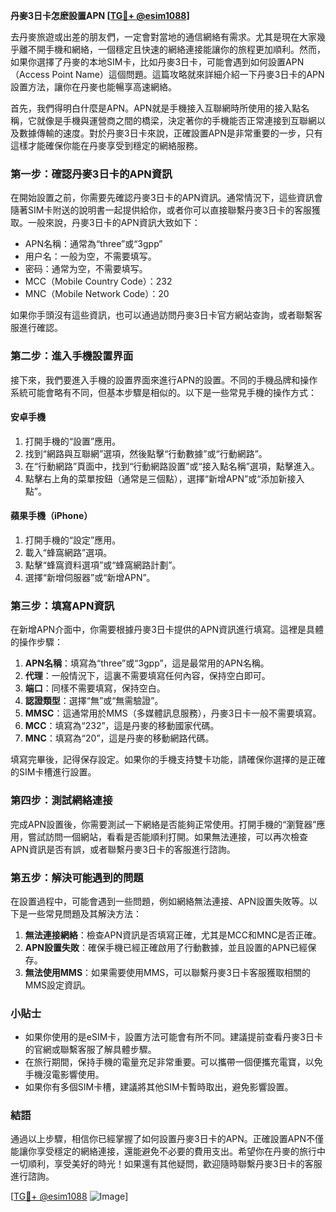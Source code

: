 **丹麥3日卡怎麽設置APN [[TG💪+ @esim1088](https://t.me/s/esim1088)]**

去丹麥旅遊或出差的朋友們，一定會對當地的通信網絡有需求。尤其是現在大家幾乎離不開手機和網絡，一個穩定且快速的網絡連接能讓你的旅程更加順利。然而，如果你選擇了丹麥的本地SIM卡，比如丹麥3日卡，可能會遇到如何設置APN（Access Point Name）這個問題。這篇攻略就來詳細介紹一下丹麥3日卡的APN設置方法，讓你在丹麥也能暢享高速網絡。

首先，我們得明白什麼是APN。APN就是手機接入互聯網時所使用的接入點名稱，它就像是手機與運營商之間的橋梁，決定著你的手機能否正常連接到互聯網以及數據傳輸的速度。對於丹麥3日卡來說，正確設置APN是非常重要的一步，只有這樣才能確保你能在丹麥享受到穩定的網絡服務。

### **第一步：確認丹麥3日卡的APN資訊**

在開始設置之前，你需要先確認丹麥3日卡的APN資訊。通常情況下，這些資訊會隨著SIM卡附送的說明書一起提供給你，或者你可以直接聯繫丹麥3日卡的客服獲取。一般來說，丹麥3日卡的APN資訊大致如下：

- APN名稱：通常為“three”或“3gpp”
- 用户名：一般为空，不需要填写。
- 密码：通常为空，不需要填写。
- MCC（Mobile Country Code）：232
- MNC（Mobile Network Code）：20

如果你手頭沒有這些資訊，也可以通過訪問丹麥3日卡官方網站查詢，或者聯繫客服進行確認。

### **第二步：進入手機設置界面**

接下來，我們要進入手機的設置界面來進行APN的設置。不同的手機品牌和操作系統可能會略有不同，但基本步驟是相似的。以下是一些常見手機的操作方式：

#### **安卓手機**
1. 打開手機的“設置”應用。
2. 找到“網路與互聯網”選項，然後點擊“行動數據”或“行動網路”。
3. 在“行動網路”頁面中，找到“行動網路設置”或“接入點名稱”選項，點擊進入。
4. 點擊右上角的菜單按鈕（通常是三個點），選擇“新增APN”或“添加新接入點”。

#### **蘋果手機（iPhone）**
1. 打開手機的“設定”應用。
2. 載入“蜂窩網路”選項。
3. 點擊“蜂窩資料選項”或“蜂窩網路計劃”。
4. 選擇“新增伺服器”或“新增APN”。

### **第三步：填寫APN資訊**

在新增APN介面中，你需要根據丹麥3日卡提供的APN資訊進行填寫。這裡是具體的操作步驟：

1. **APN名稱**：填寫為“three”或“3gpp”，這是最常用的APN名稱。
2. **代理**：一般情況下，這裏不需要填寫任何內容，保持空白即可。
3. **端口**：同樣不需要填寫，保持空白。
4. **認證類型**：選擇“無”或“無需驗證”。
5. **MMSC**：這通常用於MMS（多媒體訊息服務），丹麥3日卡一般不需要填寫。
6. **MCC**：填寫為“232”，這是丹麥的移動國家代碼。
7. **MNC**：填寫為“20”，這是丹麥的移動網路代碼。

填寫完畢後，記得保存設定。如果你的手機支持雙卡功能，請確保你選擇的是正確的SIM卡槽進行設置。

### **第四步：測試網絡連接**

完成APN設置後，你需要測試一下網絡是否能夠正常使用。打開手機的“瀏覽器”應用，嘗試訪問一個網站，看看是否能順利打開。如果無法連接，可以再次檢查APN資訊是否有誤，或者聯繫丹麥3日卡的客服進行諮詢。

### **第五步：解決可能遇到的問題**

在設置過程中，可能會遇到一些問題，例如網絡無法連接、APN設置失敗等。以下是一些常見問題及其解決方法：

1. **無法連接網絡**：檢查APN資訊是否填寫正確，尤其是MCC和MNC是否正確。
2. **APN設置失敗**：確保手機已經正確啟用了行動數據，並且設置的APN已經保存。
3. **無法使用MMS**：如果需要使用MMS，可以聯繫丹麥3日卡客服獲取相關的MMS設定資訊。

### **小貼士**

- 如果你使用的是eSIM卡，設置方法可能會有所不同。建議提前查看丹麥3日卡的官網或聯繫客服了解具體步驟。
- 在旅行期間，保持手機的電量充足非常重要。可以攜帶一個便攜充電寶，以免手機沒電影響使用。
- 如果你有多個SIM卡槽，建議將其他SIM卡暫時取出，避免影響設置。

### **結語**

通過以上步驟，相信你已經掌握了如何設置丹麥3日卡的APN。正確設置APN不僅能讓你享受穩定的網絡連接，還能避免不必要的費用支出。希望你在丹麥的旅行中一切順利，享受美好的時光！如果還有其他疑問，歡迎隨時聯繫丹麥3日卡的客服進行諮詢。

[[TG💪+ @esim1088](https://t.me/s/esim1088) ![Image](https://i.postimg.cc/4NQfJmqS/Snipaste-2025-05-13-00-14-12.png)]